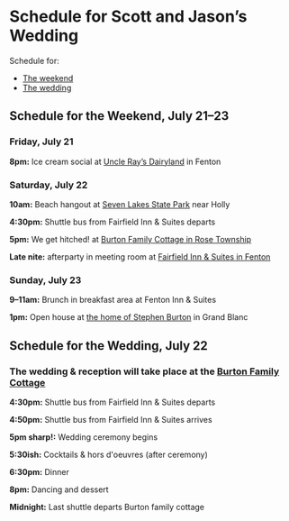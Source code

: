 # Schedule for Scott and Jason’s Wedding
Schedule for:
* [The weekend][1]
* [The wedding][2]
## Schedule for the Weekend, July 21–23
### Friday, July 21
**8pm:** Ice cream social at [Uncle Ray’s Dairyland][3] in Fenton

### Saturday, July 22
**10am:** Beach hangout at [Seven Lakes State Park][4] near Holly

**4:30pm:** Shuttle bus from Fairfield Inn & Suites departs

**5pm:** We get hitched! at [Burton Family Cottage in Rose Township][5]

**Late nite:** afterparty in meeting room at [Fairfield Inn & Suites in Fenton][6]

### Sunday, July 23
**9–11am:** Brunch in breakfast area at Fenton Inn & Suites

**1pm:** Open house at [the home of Stephen Burton][7] in Grand Blanc

## Schedule for the Wedding, July 22
### The wedding & reception will take place at the [Burton Family Cottage][8]
**4:30pm:** Shuttle bus from Fairfield Inn & Suites departs

**4:50pm:** Shuttle bus from Fairfield Inn & Suites arrives

**5pm sharp!:** Wedding ceremony begins

**5:30ish:** Cocktails & hors d'oeuvres (after ceremony)

**6:30pm:** Dinner

**8pm:** Dancing and dessert

**Midnight:** Last shuttle departs Burton family cottage

[1]:	https://github.com/kredati/wedding-info/blob/master/schedule.md#schedule-for-the-weekend-july-2123
[2]:	https://github.com/kredati/wedding-info/blob/master/schedule.md#schedule-for-the-wedding-july-22
[3]:	https://github.com/kredati/wedding-info/blob/master/directions-venues.md#directions-to-uncle-rays-dairyland
[4]:	https://github.com/kredati/wedding-info/blob/master/directions-venues.md#directions-to-seven-lakes-state-park
[5]:	https://github.com/kredati/wedding-info/blob/master/cottage-directions.md
[6]:	https://github.com/kredati/wedding-info/blob/master/directions-venues.md#directions-to-the-fairfield-inn--suites-in-fenton
[7]:	https://github.com/kredati/wedding-info/blob/master/directions-venues.md#directions-to-the-home-of-stephen-burton
[8]:	https://github.com/kredati/wedding-info/blob/master/cottage-directions.md